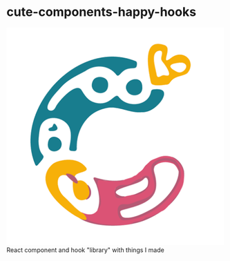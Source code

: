 # cute-components-happy-hooks

![image info](logo512.png)
React component and hook "library" with things I made
